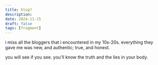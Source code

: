 ```yaml
---
title: blog?
description: 
date: 2024-11-15
draft: false
tags: [fragment] 
---
```

i miss all the bloggers that i encountered in my 10s-20s. everything they gave me was new, and authentic; true, and honest.

you will see if you see. you'll know the truth and the lies in your body.